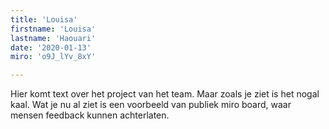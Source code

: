 ```yaml
---
title: 'Louisa'
firstname: 'Louisa'
lastname: 'Haouari'
date: '2020-01-13'
miro: 'o9J_lYv_8xY'

---
```


Hier komt text over het project van het team. Maar zoals je ziet is het nogal kaal. Wat je nu al ziet is een voorbeeld van publiek miro board, waar mensen feedback kunnen achterlaten.

